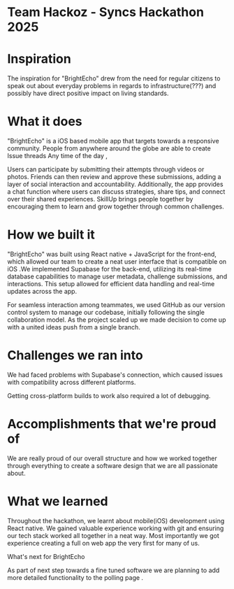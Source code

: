 # Team Hackoz - Syncs Hackathon 2025

# Inspiration
The inspiration for "BrightEcho" drew from the need for regular citizens to speak out about everyday problems in regards to infrastructure(???) and possibly have direct positive impact on living standards.


# What it does

"BrightEcho" is a iOS based mobile app that targets towards a responsive community. People from anywhere around the globe are able to create Issue threads Any time of the day  ,


Users can participate by submitting their attempts through videos or photos. Friends can then review and approve these submissions, adding a layer of social interaction and accountability. Additionally, the app provides a chat function where users can discuss strategies, share tips, and connect over their shared experiences. SkillUp brings people together by encouraging them to learn and grow together through common challenges.


# How we built it


"BrightEcho" was built using React native + JavaScript for the front-end, which allowed our team to create a neat user interface that is compatible on iOS .We implemented Supabase for the back-end, utilizing its real-time database capabilities to manage user metadata, challenge submissions, and interactions. This setup allowed for efficient data handling and real-time updates across the app.


For seamless interaction among teammates, we used GitHub as our version control system to manage our codebase, initially following the single collaboration model. As the project scaled up we made decision to come up with a united ideas push from a single branch.


# Challenges we ran into


We had faced problems with Supabase's connection, which caused issues with compatibility across different platforms.


Getting cross-platform builds to work also required a lot of debugging.


# Accomplishments that we're proud of


We are really proud of our overall structure and how we worked together through everything to create a software design that we are all passionate about.


# What we learned


Throughout the hackathon, we learnt about mobile(iOS) development using React native. We gained valuable experience working with git and ensuring our tech stack worked all together in a neat way. Most importantly we got experience creating a full on web app the very first for many of us.


What's next for BrightEcho


As part of next step towards a fine tuned software we are planning to add more detailed functionality to the polling page .


